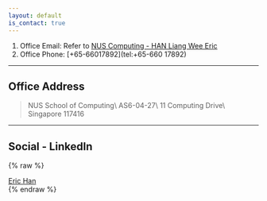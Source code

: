 ```yaml
---
layout: default
is_contact: true
---
```


1. Office Email: Refer to [NUS Computing - HAN Liang Wee Eric](https://www.comp.nus.edu.sg/cs/bio/ehan/)
1. Office Phone: [+65-66017892](tel:+65-660 17892)

---

## Office Address

> NUS School of Computing\\
> AS6-04-27\\
> 11 Computing Drive\\
> Singapore 117416

---

## Social - LinkedIn

{% raw %}
<script type="text/javascript" src="https://platform.linkedin.com/badges/js/profile.js" async defer></script>
<div class="LI-profile-badge"  data-version="v1" data-size="large" data-locale="en_US" data-type="horizontal" data-theme="light" data-vanity="eric-han-lw"><a class="LI-simple-link" href='https://sg.linkedin.com/in/eric-han-lw?trk=profile-badge'>Eric Han</a></div>
{% endraw %}

